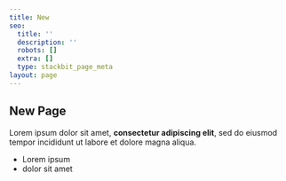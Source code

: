 ```yaml
---
title: New
seo:
  title: ''
  description: ''
  robots: []
  extra: []
  type: stackbit_page_meta
layout: page
---
```

## New Page

Lorem ipsum dolor sit amet, **consectetur adipiscing elit**, sed do eiusmod tempor incididunt ut labore et dolore magna aliqua.

*   Lorem ipsum
*   dolor sit amet
